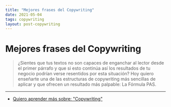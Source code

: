 ```yaml
---
title: "Mejores frases del Copywriting"
date: 2021-05-04
tags: copywriting
layout: post-copywriting
---
```


# Mejores frases del Copywriting

> ¿Sientes que tus textos no son capaces de enganchar al lector desde el primer párrafo y que si esto continúa así los resultados de tu negocio podrían verse resentidos por esta situación? Hoy quiero enseñarte una de las estructuras de copywriting más sencillas de aplicar y que ofrecen un resultado más palpable: La Fórmula PAS.

---

- [Quiero aprender más sobre: "Copywriting"](../0/copywriting)
